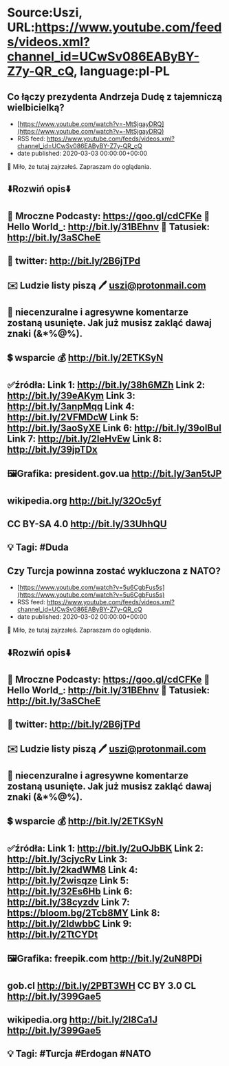 # Source:Uszi, URL:https://www.youtube.com/feeds/videos.xml?channel_id=UCwSv086EAByBY-Z7y-QR_cQ, language:pl-PL

## Co łączy prezydenta Andrzeja Dudę z tajemniczą wielbicielką?
 - [https://www.youtube.com/watch?v=-MtSjgayDRQ](https://www.youtube.com/watch?v=-MtSjgayDRQ)
 - RSS feed: https://www.youtube.com/feeds/videos.xml?channel_id=UCwSv086EAByBY-Z7y-QR_cQ
 - date published: 2020-03-03 00:00:00+00:00

🤪 Miło, że tutaj zajrzałeś.  Zapraszam do oglądania.

⬇️Rozwiń opis⬇️
-------------------------------------------------------------
👀 Mroczne Podcasty: https://goo.gl/cdCFKe
👀 Hello World_: http://bit.ly/31BEhnv
👀 Tatusiek: http://bit.ly/3aSCheE
-------------------------------------------------------------
👀 twitter: http://bit.ly/2B6jTPd
-------------------------------------------------------------
✉️ Ludzie listy piszą 
🖊️ uszi@protonmail.com
-------------------------------------------------------------
👺 niecenzuralne i agresywne komentarze zostaną usunięte.  Jak już musisz zakląć dawaj znaki (&*%@%).
-------------------------------------------------------------
💲 wsparcie
💰 http://bit.ly/2ETKSyN
-------------------------------------------------------------
✅źródła:
Link 1:                   http://bit.ly/38h6MZh
Link 2:                   http://bit.ly/39eAKym
Link 3:                   http://bit.ly/3anpMqq
Link 4:                   http://bit.ly/2VFMDcW
Link 5:                   http://bit.ly/3aoSyXE
Link 6:                   http://bit.ly/39olBuI
Link 7:                   http://bit.ly/2IeHvEw
Link 8:                   http://bit.ly/39jpTDx
---------------------------------------------------------------
🖼Grafika: 
president.gov.ua
http://bit.ly/3an5tJP
---
wikipedia.org
http://bit.ly/32Oc5yf
---
CC BY-SA 4.0 
http://bit.ly/33UhhQU
-------------------------------------------------------------
💡 Tagi: #Duda
-------------------------------------------------------------

## Czy Turcja powinna zostać wykluczona z NATO?
 - [https://www.youtube.com/watch?v=5u6CgbFus5s](https://www.youtube.com/watch?v=5u6CgbFus5s)
 - RSS feed: https://www.youtube.com/feeds/videos.xml?channel_id=UCwSv086EAByBY-Z7y-QR_cQ
 - date published: 2020-03-02 00:00:00+00:00

🤪 Miło, że tutaj zajrzałeś.  Zapraszam do oglądania.

⬇️Rozwiń opis⬇️
-------------------------------------------------------------
👀 Mroczne Podcasty: https://goo.gl/cdCFKe
👀 Hello World_: http://bit.ly/31BEhnv
👀 Tatusiek: http://bit.ly/3aSCheE
-------------------------------------------------------------
👀 twitter: http://bit.ly/2B6jTPd
-------------------------------------------------------------
✉️ Ludzie listy piszą 
🖊️ uszi@protonmail.com
-------------------------------------------------------------
👺 niecenzuralne i agresywne komentarze zostaną usunięte.  Jak już musisz zakląć dawaj znaki (&*%@%).
-------------------------------------------------------------
💲 wsparcie
💰 http://bit.ly/2ETKSyN
-------------------------------------------------------------
✅źródła:
Link 1:                   http://bit.ly/2uOJbBK
Link 2:                   http://bit.ly/3cjycRv
Link 3:                   http://bit.ly/2kadWM8
Link 4:                   http://bit.ly/2wisqze
Link 5:                   http://bit.ly/32Es6Hb
Link 6:                   http://bit.ly/38cyzdv
Link 7:                   https://bloom.bg/2Tcb8MY
Link 8:                   http://bit.ly/2IdwbbC
Link 9:                   http://bit.ly/2TtCYDt
---------------------------------------------------------------
🖼Grafika: 
freepik.com
http://bit.ly/2uN8PDi
---
gob.cl
http://bit.ly/2PBT3WH
CC BY 3.0 CL
http://bit.ly/399Gae5
---
wikipedia.org
http://bit.ly/2I8Ca1J
http://bit.ly/399Gae5
-------------------------------------------------------------
💡 Tagi: #Turcja #Erdogan #NATO
-------------------------------------------------------------

